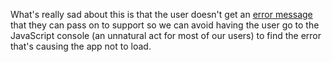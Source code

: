 What's really sad about this is that the user doesn't get an <a href="http://scripting.com/images/2020/02/03/privacyBadgerMessage.png">error message</a> that they can pass on to support so we can avoid having the user go to the JavaScript console (an unnatural act for most of our users) to find the error that's causing the app not to load. 
